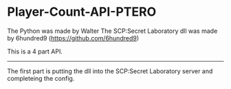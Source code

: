 # Player-Count-API-PTERO

The Python was made by Walter
The SCP:Secret Laboratory dll was made by 6hundred9 (https://github.com/6hundred9)


This is a 4 part API.

-----------------

The first part is putting the dll into the SCP:Secret Laboratory server and completeing the config.

